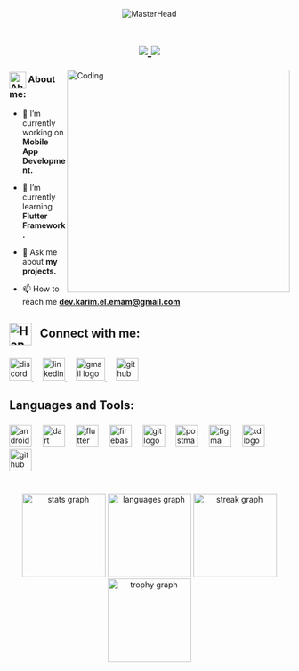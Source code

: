 <p align="center">
    <img src="https://miro.medium.com/v2/resize:fit:3200/1*vkfI4nFNheC5v0p7wzDtGg.gif" alt="MasterHead">
</p>

<h1 align="center">
    <a href="https://git.io/typing-svg">
        <img src="https://readme-typing-svg.herokuapp.com/?fonts=Righteous&size=37&center=true&vCenter=true&width=700&height=70&duration=4000&lines=Hi+there,+I'm+Karim+👋+👨‍💻;Mobile+Application+Developer+👨‍💻;Junior+Flutter+Developer+👨‍💻" />
        <img src="https://readme-typing-svg.herokuapp.com/?fonts=Righteous&size=28&center=true&vCenter=true&width=700&height=70&duration=4000&lines=Junior+Flutter+Developer;Software+Engineering+Student;Junior+Flutter+Developer&color=f7515c" />
    </a>
</h1>

<p>
    <img align="right" alt="Coding" width="400" src="https://media.licdn.com/dms/image/D5612AQHmfXu03WIBhA/article-cover_image-shrink_720_1280/0/1689012633580?e=2147483647&v=beta&t=tLTJ7NRLZEh7NzJTurK5kVFyZuhqvEo_QRXMfZEilPs">
</p>

<h3 align="left">
    <img src="https://user-images.githubusercontent.com/63050133/156777293-72a6e681-2582-4a9d-ad92-09d1181d47c7.gif" alt="About Me" height="30" style="vertical-align: middle;">
    About me:
</h3>
<!-- About Me with Image -->

- 🔭 I’m currently working on **Mobile App Development.**

- 🌱 I’m currently learning **Flutter Framework.**

- 💬 Ask me about **my projects.**

- 📫 How to reach me **dev.karim.el.emam@gmail.com**
###

<h2 align="left">
    <img src="https://camo.githubusercontent.com/4ccd548e76ac64bd14d316108c5ded2680335b91c7d019c2d5c61b025b897f8c/68747470733a2f2f6d656469612e67697068792e636f6d2f6d656469612f6959384352426451584f444a5343455249722f67697068792e676966" alt="Handshake" height="40" style="vertical-align: middle; margin-right: 10px;">
    Connect with me:
</h2>

###

<div align="left">
  <a href="https://discord.com/users/603023626547101707" target="blank">
    <img src="https://cdn.simpleicons.org/discord/5865F2" height="40" alt="discord logo" />
  </a>
  <img width="12" />
  <a href="https://linkedin.com/in/karim-el-emam" target="blank">
    <img src="https://cdn.simpleicons.org/linkedin/0A66C2" height="40" alt="linkedin logo" />
  </a>
  <img width="12" />
  <a href="mailto:dev.karim.el.emam@gmail.com" target="blank">
    <img src="https://raw.githubusercontent.com/maurodesouza/profile-readme-generator/master/src/assets/icons/social/gmail/default.svg" width="52" height="40" alt="gmail logo" />
  </a>
  <img width="12" />
  <a href="https://github.com/KemoEmam" target="blank">
    <img src="https://cdn.jsdelivr.net/gh/devicons/devicon/icons/github/github-original.svg" height="40" alt="github logo" />
  </a>
</div>

###

<h2 align="left">Languages and Tools:</h2>

###

<div align="left">
  <img src="https://cdn.simpleicons.org/android/3DDC84" height="40" alt="android logo"  />
  <img width="12" />
  <img src="https://cdn.jsdelivr.net/gh/devicons/devicon/icons/dart/dart-original.svg" height="40" alt="dart logo"  />
  <img width="12" />
  <img src="https://cdn.jsdelivr.net/gh/devicons/devicon/icons/flutter/flutter-original.svg" height="40" alt="flutter logo"  />
  <img width="12" />
  <img src="https://cdn.jsdelivr.net/gh/devicons/devicon/icons/firebase/firebase-plain.svg" height="40" alt="firebase logo"  />
  <img width="12" />
  <img src="https://cdn.simpleicons.org/git/F05032" height="40" alt="git logo"  />
  <img width="12" />
  <img src="https://cdn.simpleicons.org/postman/FF6C37" height="40" alt="postman logo"  />
  <img width="12" />
  <img src="https://cdn.jsdelivr.net/gh/devicons/devicon/icons/figma/figma-original.svg" height="40" alt="figma logo"  />
  <img width="12" />
  <img src="https://skillicons.dev/icons?i=xd" height="40" alt="xd logo"  />
  <img width="12" />
  <img src="https://skillicons.dev/icons?i=github" height="40" alt="github logo"  />
</div>

###
<br clear="both">

<div align="center">
<!--   <img src="https://github-readme-activity-graph.vercel.app/graph?username=KemoEmam&radius=16&theme=react&area=true&order=5&hide_title=false&hide_border=false" height="300" alt="activity-graph graph"  /> -->
  <img src="https://github-readme-stats.vercel.app/api?username=KemoEmam&hide_title=false&hide_rank=false&show_icons=true&include_all_commits=false&count_private=true&disable_animations=false&theme=dracula&locale=en&hide_border=false&order=1" height="150" alt="stats graph"  />
  <img src="https://github-readme-stats.vercel.app/api/top-langs?username=KemoEmam&locale=en&hide_title=false&layout=compact&card_width=320&langs_count=5&theme=dracula&hide_border=false&order=2" height="150" alt="languages graph"  />
  <img src="https://streak-stats.demolab.com?user=KemoEmam&locale=en&mode=daily&theme=dracula&hide_border=false&border_radius=5&order=3" height="150" alt="streak graph"  />
  <img src="https://github-profile-trophy.vercel.app?username=KemoEmam&theme=dracula&column=-1&row=1&margin-w=8&margin-h=8&no-bg=false&no-frame=false&order=4" height="150" alt="trophy graph"  />
</div>

###
